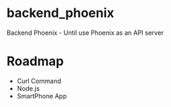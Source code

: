 # backend_phoenix
Backend Phoenix - Until use Phoenix as an API server

# Roadmap
- Curl Command
- Node.js
- SmartPhone App